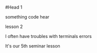 #Head 1

something code hear

lesson 2

I often have troubles with terminals errors

It's our 5th seminar lesson